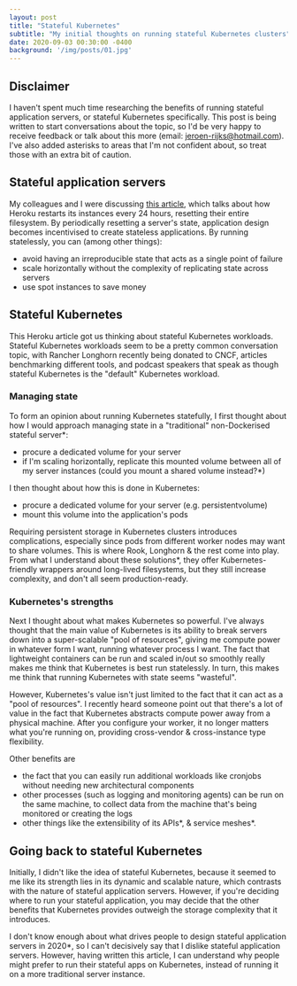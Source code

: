 ```yaml
---
layout: post
title: "Stateful Kubernetes"
subtitle: "My initial thoughts on running stateful Kubernetes clusters"
date: 2020-09-03 00:30:00 -0400
background: '/img/posts/01.jpg'
---
```


## Disclaimer
I haven't spent much time researching the benefits of running stateful application servers, or stateful Kubernetes specifically. This post is being written to start conversations about the topic, so I'd be very happy to receive feedback or talk about this more (email: jeroen-rijks@hotmail.com). I've also added asterisks to areas that I'm not confident about, so treat those with an extra bit of caution.

## Stateful application servers
My colleagues and I were discussing [this article](https://mailchi.mp/railsspeed/one-heroku-feature-that-everyone-should-copy?e=1352295606), which talks about how Heroku restarts its instances every 24 hours, resetting their entire filesystem. By periodically resetting a server's state, application design becomes incentivised to create stateless applications. By running statelessly, you can (among other things): 
- avoid having an irreproducible state that acts as a single point of failure
- scale horizontally without the complexity of replicating state across servers
- use spot instances to save money

## Stateful Kubernetes
This Heroku article got us thinking about stateful Kubernetes workloads. Stateful Kubernetes workloads seem to be a pretty common conversation topic, with Rancher Longhorn recently being donated to CNCF, articles benchmarking different tools, and podcast speakers that speak as though stateful Kubernetes is the "default" Kubernetes workload.

### Managing state
To form an opinion about running Kubernetes statefully, I first thought about how I would approach managing state in a "traditional" non-Dockerised stateful server\*:
- procure a dedicated volume for your server
- if I'm scaling horizontally, replicate this mounted volume between all of my server instances (could you mount a shared volume instead?\*)

I then thought about how this is done in Kubernetes:
- procure a dedicated volume for your server (e.g. persistentvolume)
- mount this volume into the application's pods

Requiring persistent storage in Kubernetes clusters introduces complications, especially since pods from different worker nodes may want to share volumes. This is where Rook, Longhorn & the rest come into play. From what I understand about these solutions\*, they offer Kubernetes-friendly wrappers around long-lived filesystems, but they still increase complexity, and don't all seem production-ready.

### Kubernetes's strengths
Next I thought about what makes Kubernetes so powerful. I've always thought that the main value of Kubernetes is its ability to break servers down into a super-scalable "pool of resources", giving me compute power in whatever form I want, running whatever process I want. The fact that lightweight containers can be run and scaled in/out so smoothly really makes me think that Kubernetes is best run statelessly. In turn, this makes me think that running Kubernetes with state seems "wasteful".

However, Kubernetes's value isn't just limited to the fact that it can act as a "pool of resources". I recently heard someone point out that there's a lot of value in the fact that Kubernetes abstracts compute power away from a physical machine. After you configure your worker, it no longer matters what you're running on, providing cross-vendor & cross-instance type flexibility.

Other benefits are 
- the fact that you can easily run additional workloads like cronjobs without needing new architectural components
- other processes (such as logging and monitoring agents) can be run on the same machine, to collect data from the machine that's being monitored or creating the logs
- other things like the extensibility of its APIs\*, & service meshes\*.

##  Going back to stateful Kubernetes
Initially, I didn't like the idea of stateful Kubernetes, because it seemed to me like its strength lies in its dynamic and scalable nature, which contrasts with the nature of stateful application servers. However, if you're deciding where to run your stateful application, you may decide that the other benefits that Kubernetes provides outweigh the storage complexity that it introduces.

I don't know enough about what drives people to design stateful application servers in 2020\*, so I can't decisively say that I dislike stateful application servers. However, having written this article, I can understand why people might prefer to run their stateful apps on Kubernetes, instead of running it on a more traditional server instance.
